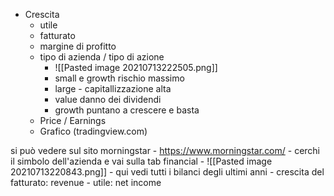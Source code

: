 - Crescita
	- utile
	- fatturato
	- margine di profitto
	- tipo di azienda / tipo di azione
		- ![[Pasted image 20210713222505.png]]
		- small e growth rischio massimo 
		- large - capitallizzazione alta 
		- value danno dei dividendi
		- growth puntano a crescere e basta
	- Price / Earnings
	- Grafico (tradingview.com)



si può vedere sul sito morningstar 
		- https://www.morningstar.com/
		- cerchi il simbolo dell'azienda e vai sulla tab financial 
			- ![[Pasted image 20210713220843.png]]
		- qui vedi tutti i bilanci degli ultimi anni
		- crescita del fatturato: revenue
		- utile: net income
